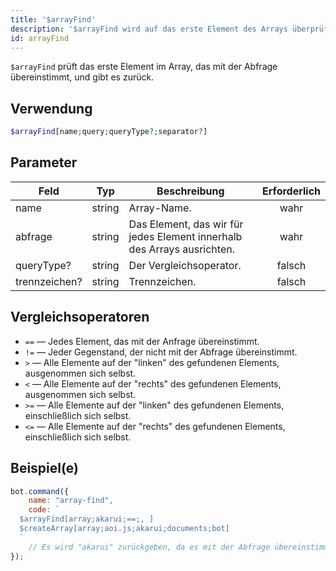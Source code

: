 ```yaml
---
title: '$arrayFind'
description: '$arrayFind wird auf das erste Element des Arrays überprüfen, das mit der Abfrage übereinstimmt, und es zurückgeben.'
id: arrayFind
---
```


`$arrayFind` prüft das erste Element im Array, das mit der Abfrage übereinstimmt, und gibt es zurück.

## Verwendung

```php
$arrayFind[name;query;queryType?;separator?]
```

## Parameter

| Feld          | Typ    | Beschreibung                                                            | Erforderlich |
| ------------- | ------ | ----------------------------------------------------------------------- |:------------:|
| name          | string | Array-Name.                                                             |     wahr     |
| abfrage       | string | Das Element, das wir für jedes Element innerhalb des Arrays ausrichten. |     wahr     |
| queryType?    | string | Der Vergleichsoperator.                                                 |    falsch    |
| trennzeichen? | string | Trennzeichen.                                                           |    falsch    |

## Vergleichsoperatoren

* `==` — Jedes Element, das mit der Anfrage übereinstimmt.
* `!=` — Jeder Gegenstand, der nicht mit der Abfrage übereinstimmt.
* `>`  — Alle Elemente auf der "linken" des gefundenen Elements, ausgenommen sich selbst.
* `<`  — Alle Elemente auf der "rechts" des gefundenen Elements, ausgenommen sich selbst.
* `>=` — Alle Elemente auf der "linken" des gefundenen Elements, einschließlich sich selbst.
* `<=` — Alle Elemente auf der "rechts" des gefundenen Elements, einschließlich sich selbst.

## Beispiel(e)

```javascript
bot.command({
    name: "array-find",
    code: `
  $arrayFind[array;akarui;==;, ]
  $createArray[array;aoi.js;akarui;documents;bot]
  `
    // Es wird "akarui" zurückgeben, da es mit der Abfrage übereinstimmt.
});
```